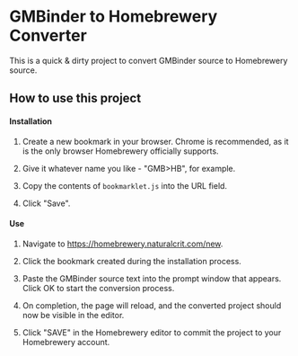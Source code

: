 # GMBinder to Homebrewery Converter

This is a quick & dirty project to convert GMBinder source to Homebrewery source.

## How to use this project

#### Installation

1. Create a new bookmark in your browser. Chrome is recommended, as it is the only browser Homebrewery officially supports.

2. Give it whatever name you like - "GMB>HB", for example.

3. Copy the contents of `bookmarklet.js` into the URL field.

4. Click "Save".

#### Use

1. Navigate to https://homebrewery.naturalcrit.com/new.

2. Click the bookmark created during the installation process.

3. Paste the GMBinder source text into the prompt window that appears. Click OK to start the conversion process.

4. On completion, the page will reload, and the converted project should now be visible in the editor.

5. Click "SAVE" in the Homebrewery editor to commit the project to your Homebrewery account.